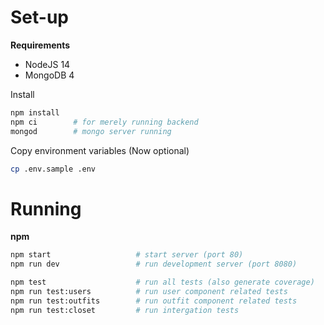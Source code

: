 # Set-up

**Requirements**

- NodeJS 14
- MongoDB 4

Install

```sh
npm install
npm ci        # for merely running backend
mongod        # mongo server running
```

Copy environment variables (Now optional)

```sh
cp .env.sample .env
```

# Running

**npm**

```sh
npm start                   # start server (port 80)
npm run dev                 # run development server (port 8080)

npm test                    # run all tests (also generate coverage)
npm run test:users          # run user component related tests
npm run test:outfits        # run outfit component related tests
npm run test:closet         # run intergation tests
```
